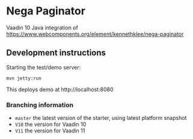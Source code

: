 # Nega Paginator

Vaadin 10 Java integration of https://www.webcomponents.org/element/kennethklee/nega-paginator

## Development instructions

Starting the test/demo server:
```
mvn jetty:run
```

This deploys demo at http://localhost:8080

### Branching information

* `master` the latest version of the starter, using latest platform snapshot
* `V10` the version for Vaadin 10
* `V11` the version for Vaadin 11
